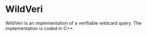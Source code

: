 # WildVeri
WildVeri is an implementation of a verifiable wildcard query. The implementation is coded in C++.
